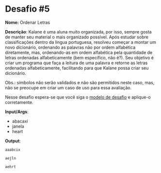 # Desafio #5

**Nome:** Ordenar Letras

**Descrição**: Kalane é uma aluna muito organizada, por isso, sempre gosta de manter seu material o mais organizado possível. Após estudar sobre classificações dentro da língua portuguesa, resolveu começar a montar um novo dicionário, ordenando as palavras não por ordem alfabética diretamente, mas, ordenando-as em ordem alfabética pela quantidade de letras ordenadas alfabeticamente (bem específico, não é?). Seu objetivo é criar um programa que faça a leitura de uma palavra e retorne as letras ordenadas alfabeticamente, facilitando para que Kalane possa criar seu dicionário.

Obs.: símbolos não serão validados e não são permitidos neste caso, mas, não se preocupe em criar um caso de uso para essa avaliação.

Nesse desafio espera-se que você siga o [modelo de desafio](../README.org) e aplique-o corretamente. 

**Input/Args**: 
- abacaxi
- janela
- heart

**Output**:

```
aaabcix
```

```
aejln
```

```
aehrt
```